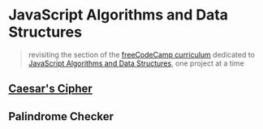 # JavaScript Algorithms and Data Structures

> revisiting the section of the [freeCodeCamp curriculum](https://www.freecodecamp.org/learn/) dedicated to [JavaScript Algorithms and Data Structures](https://www.freecodecamp.org/learn/javascript-algorithms-and-data-structures/javascript-algorithms-and-data-structures-projects/), one project at a time

## [Caesar's Cipher](https://codepen.io/borntofrappe/full/MWYePYa)

## Palindrome Checker
